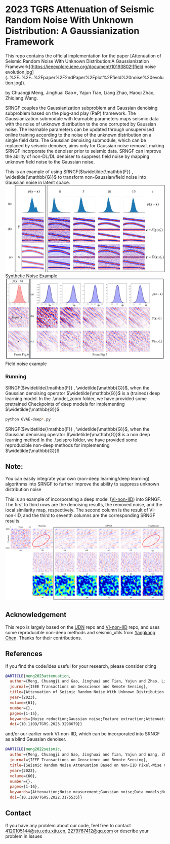 # 2023 TGRS Attenuation of Seismic Random Noise With Unknown Distribution: A Gaussianization Framework

This repo contains the official implementation for the paper [Attenuation of Seismic Random Noise With Unknown Distribution:A Gaussianization Framework](https://ieeexplore.ieee.org/document/10193802![field noise evolution.jpg](..%2F..%2F..%2Fpaper%2F2ndPaper%2Fplot%2Ffield%20noise%20evolution.jpg)). 

by Chuangji Meng, Jinghuai Gao∗, Yajun Tian, Liang Zhao, Haoqi Zhao, Zhiqiang Wang.

SRNGF couples the Gaussianization subproblem and Gaussian denoising subproblem based on the plug-and
play (PaP) framework. The Gaussianization submodule with learnable parameters maps seismic data with the noise of
unknown distribution to the one corrupted by Gaussian noise. The learnable parameters can be updated through unsupervised
online training according to the noise of the unknown distribution on a single field data. The Gaussian denoising submodule, which
can be replaced by seismic denoiser, aims only for Gaussian noise removal, making SRNGF incorporate the denoiser prior
to seismic data. SRNGF can improve the ability of non-DL/DL denoiser to suppress field noise by mapping unknown field noise
to the Gaussian noise. 

This is an example of using SRNGF($\widetilde{\mathbb{F}} , \widetilde{\mathbb{G}}$ to transform non-Gaussian/field noise into Gaussian noise in latent space.
![SRNGF-evolution-syth](assets/SRNGF-evolution-syth.jpg)
Synthetic Noise Example
![field noise evolution](assets/field-noise-evolution.jpg)
Field noise example

### Running 
SRNGF($\widetilde{\mathbb{F}} , \widetilde{\mathbb{G}}$, when the Gaussian denoising operator $\widetilde{\mathbb{G}}$ is a (trained) deep learning model. 
In the .\model_zoom folder, we have provided some pretrained Checkpoints of deep models for implementing $\widetilde{\mathbb{G}}$  

```bash
python GVAE-deep*.py 
```
SRNGF($\widetilde{\mathbb{F}} , \widetilde{\mathbb{G}}$, when the Gaussian denoising operator $\widetilde{\mathbb{G}}$ is a non deep learning method
In the .\seispro folder, we have provided some reproducible non-deep methods for implementing $\widetilde{\mathbb{G}}$  


**Note**:
----------------------------------------------------------------------------------------
You can easily integrate your own (non-deep learning/deep learning) algorithms into SRNGF to further improve the ability to suppress unknown distribution noise

This is an example of incorporating a deep model ([VI-non-IID](https://github.com/mengchuangji/VI-Non-IID)) into SRNGF. The first to third rows are the denoising results, the removed noise, and the local similarity map, respectively. The second column is the result of VI-non-IID, and the third to seventh columns are the corresponding SRNGF results.
![xj-deep-zoom](assets/xj-deep-zoom.PNG)

## Acknowledgement

This repo is largely based on the [UDN](https://github.com/zhengdihan/Unsupervised_denoising)  repo and [VI-non-IID](https://github.com/mengchuangji/VI-Non-IID) repo, and uses some reproducible non-deep methods and seismic_utils from [Yangkang Chen](https://github.com/chenyk1990). Thanks for their contributions.


## References

If you find the code/idea useful for your research, please consider citing

```bib
@ARTICLE{meng2023attenuation,
  author={Meng, Chuangji and Gao, Jinghuai and Tian, Yajun and Zhao, Liang and Zhao, Haoqi and Wang, Zhiqiang},
  journal={IEEE Transactions on Geoscience and Remote Sensing}, 
  title={Attenuation of Seismic Random Noise With Unknown Distribution: A Gaussianization Framework}, 
  year={2023},
  volume={61},
  number={},
  pages={1-15},
  keywords={Noise reduction;Gaussian noise;Feature extraction;Attenuation;Probability density function;Noise measurement;Training;Deep learning (DL);gaussianization;plug-and-play (PaP);random noise attenuation;unknown distribution;unsupervised},
  doi={10.1109/TGRS.2023.3298679}}
```
and/or our earlier work VI-non-IID, which can be incorporated into SRNGF as a blind Gaussian denoiser.

```bib
@ARTICLE{meng2022seismic,
  author={Meng, Chuangji and Gao, Jinghuai and Tian, Yajun and Wang, Zhiqiang},
  journal={IEEE Transactions on Geoscience and Remote Sensing}, 
  title={Seismic Random Noise Attenuation Based on Non-IID Pixel-Wise Gaussian Noise Modeling}, 
  year={2022},
  volume={60},
  number={},
  pages={1-16},
  keywords={Attenuation;Noise measurement;Gaussian noise;Data models;Noise reduction;Noise level;Training;Deep learning (DL);noise estimation;noise modeling;non-independently identically distribution (IID);seismic random noise attenuation (NA);variational inference (VI)},
  doi={10.1109/TGRS.2022.3175535}}
```

## Contact
If you have any problem about our code, feel free to contact 4120105144@stu.edu.xjtu.cn, 2279767412@qq.com or describe your problem in Issues